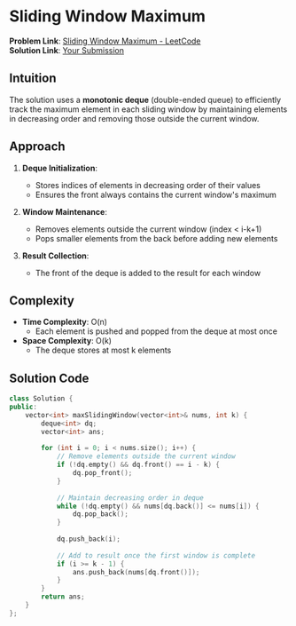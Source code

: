 # Sliding Window Maximum

**Problem Link**: [Sliding Window Maximum - LeetCode](https://leetcode.com/problems/sliding-window-maximum/)  
**Solution Link**: [Your Submission](https://leetcode.com/problems/sliding-window-maximum/submissions/1625338876)

## Intuition
The solution uses a **monotonic deque** (double-ended queue) to efficiently track the maximum element in each sliding window by maintaining elements in decreasing order and removing those outside the current window.

## Approach
1. **Deque Initialization**: 
   - Stores indices of elements in decreasing order of their values
   - Ensures the front always contains the current window's maximum

2. **Window Maintenance**:
   - Removes elements outside the current window (index < i-k+1)
   - Pops smaller elements from the back before adding new elements

3. **Result Collection**:
   - The front of the deque is added to the result for each window

## Complexity
- **Time Complexity**: O(n)  
  - Each element is pushed and popped from the deque at most once
- **Space Complexity**: O(k)  
  - The deque stores at most k elements

## Solution Code
```cpp
class Solution {
public:
    vector<int> maxSlidingWindow(vector<int>& nums, int k) {
        deque<int> dq;
        vector<int> ans;
        
        for (int i = 0; i < nums.size(); i++) {
            // Remove elements outside the current window
            if (!dq.empty() && dq.front() == i - k) {
                dq.pop_front();
            }
            
            // Maintain decreasing order in deque
            while (!dq.empty() && nums[dq.back()] <= nums[i]) {
                dq.pop_back();
            }
            
            dq.push_back(i);
            
            // Add to result once the first window is complete
            if (i >= k - 1) {
                ans.push_back(nums[dq.front()]);
            }
        }
        return ans;
    }
};
